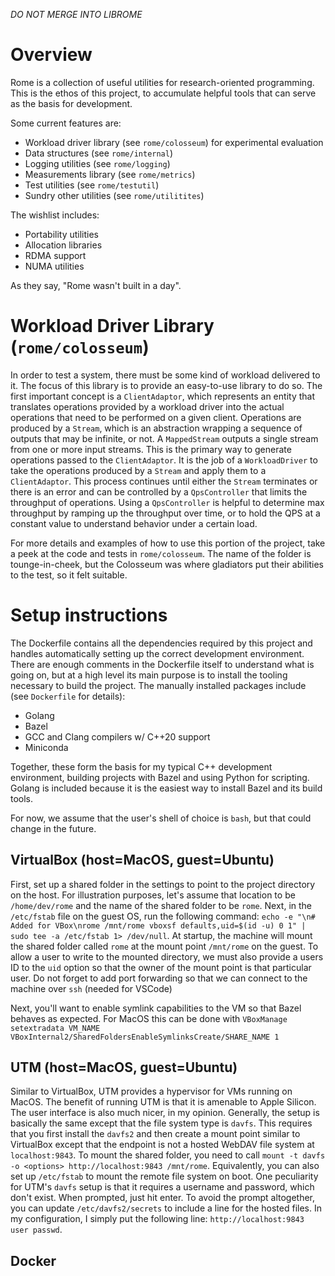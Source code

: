 *DO NOT MERGE INTO LIBROME*

# Overview

Rome is a collection of useful utilities for research-oriented programming. 
This is the ethos of this project, to accumulate helpful tools that can serve as the basis for development.

Some current features are:
* Workload driver library (see `rome/colosseum`) for experimental evaluation
* Data structures (see `rome/internal`)
* Logging utilities (see `rome/logging`)
* Measurements library (see `rome/metrics`)
* Test utilities (see `rome/testutil`)
* Sundry other utilities (see `rome/utilitites`)

The wishlist includes:
* Portability utilities
* Allocation libraries
* RDMA support
* NUMA utilities

As they say, "Rome wasn't built in a day".

# Workload Driver Library (`rome/colosseum`)
In order to test a system, there must be some kind of workload delivered to it.
The focus of this library is to provide an easy-to-use library to do so.
The first important concept is a `ClientAdaptor`, which represents an entity that translates operations provided by a workload driver into the actual operations that need to be performed on a given client.
Operations are produced by a `Stream`, which is an abstraction wrapping a sequence of outputs that may be infinite, or not.
A `MappedStream` outputs a single stream from one or more input streams.
This is the primary way to generate operations passed to the `ClientAdaptor`.
It is the job of a `WorkloadDriver` to take the operations produced by a `Stream` and apply them to a `ClientAdaptor`.
This process continues until either the `Stream` terminates or there is an error and can be controlled by a `QpsController` that limits the throughput of operations.
Using a `QpsController` is helpful to determine max throughput by ramping up the throughput over time, or to hold the QPS at a constant value to understand behavior under a certain load.

For more details and examples of how to use this portion of the project, take a peek at the code and tests in `rome/colosseum`.
The name of the folder is tounge-in-cheek, but the Colosseum was where gladiators put their abilities to the test, so it felt suitable.

# Setup instructions
The Dockerfile contains all the dependencies required by this project and handles automatically setting up the correct development environment.
There are enough comments in the Dockerfile itself to understand what is going on, but at a high level its main purpose is to install the tooling necessary to build the project.
The manually installed packages include (see `Dockerfile` for details):
* Golang
* Bazel 
* GCC and Clang compilers w/ C++20 support
* Miniconda

Together, these form the basis for my typical C++ development environment, building projects with Bazel and using Python for scripting.
Golang is included because it is the easiest way to install Bazel and its build tools.

<!-- Setup assumes that the user is using `bash`, but perhaps it would be better to leave that as a configurable option... -->
For now, we assume that the user's shell of choice is `bash`, but that could change in the future.

## VirtualBox (host=MacOS, guest=Ubuntu)
First, set up a shared folder in the settings to point to the project directory on the host.
For illustration purposes, let's assume that location to be `/home/dev/rome` and the name of the shared folder to be `rome`.
Next, in the `/etc/fstab` file on the guest OS, run the following command:
`echo -e "\n# Added for VBox\nrome /mnt/rome vboxsf defaults,uid=$(id -u) 0 1" | sudo tee -a /etc/fstab 1> /dev/null`.
At startup, the machine will mount the shared folder called `rome` at the mount point `/mnt/rome` on the guest.
To allow a user to write to the mounted directory, we must also provide a users ID to the `uid` option so that the owner of the mount point is that particular user.
Do not forget to add port forwarding so that we can connect to the machine over `ssh` (needed for VSCode)

Next, you'll want to enable symlink capabilities to the VM so that Bazel behaves as expected.
For MacOS this can be done with `VBoxManage setextradata VM_NAME VBoxInternal2/SharedFoldersEnableSymlinksCreate/SHARE_NAME 1`

## UTM (host=MacOS, guest=Ubuntu)
Similar to VirtualBox, UTM provides a hypervisor for VMs running on MacOS.
The benefit of running UTM is that it is amenable to Apple Silicon.
The user interface is also much nicer, in my opinion.
Generally, the setup is basically the same except that the file system type is `davfs`.
This requires that you first install the `davfs2` and then create a mount point similar to VirtualBox except that the endpoint is not a hosted WebDAV file system at `localhost:9843`.
To mount the shared folder, you need to call `mount -t davfs -o <options> http://localhost:9843 /mnt/rome`.
Equivalently, you can also set up `/etc/fstab` to mount the remote file system on boot.
One peculiarity for UTM's `davfs` setup is that it requires a username and password, which don't exist.
When prompted, just hit enter.
To avoid the prompt altogether, you can update `/etc/davfs2/secrets` to include a line for the hosted files.
In my configuration, I simply put the following line: `http://localhost:9843 user passwd`.

## Docker
